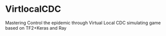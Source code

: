 # VirtlocalCDC
Mastering Control the epidemic through Virtual Local CDC simulating game based on TF2+Keras and Ray
